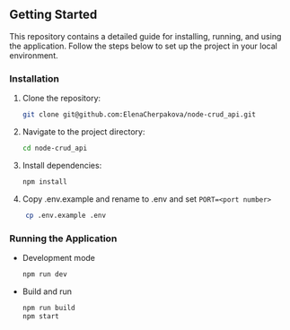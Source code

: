 ## Getting Started

This repository contains a detailed guide for installing, running, and using the application. Follow the steps below to set up the project in your local environment.

### Installation

1. Clone the repository:
   ```bash
   git clone git@github.com:ElenaCherpakova/node-crud_api.git
   ```
2. Navigate to the project directory:

   ```bash
   cd node-crud_api
   ```

3. Install dependencies:
   ```bash
   npm install
   ```
4. Copy .env.example and rename to .env
   and set `PORT=<port number>`

```bash
    cp .env.example .env
```

### Running the Application

- Development mode
  ```bash
  npm run dev
  ```
- Build and run
  ```bash
  npm run build
  npm start
  ```
